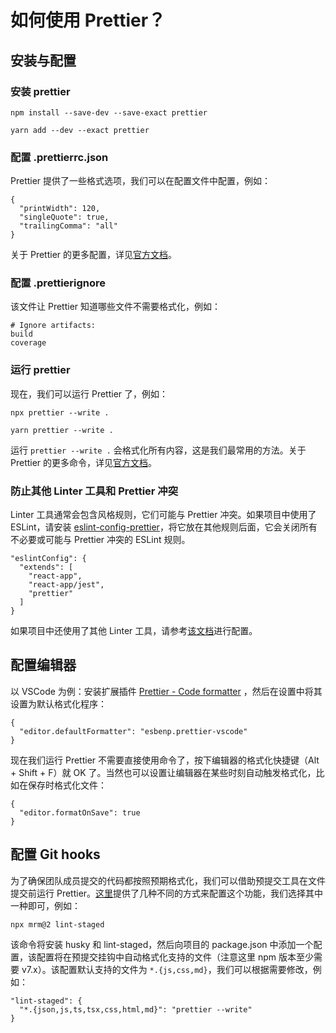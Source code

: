# 如何使用 Prettier？

## 安装与配置

### 安装 prettier

<CodeGroup>
  <CodeGroupItem title="npm">

```bash:no-line-numbers
npm install --save-dev --save-exact prettier
```

  </CodeGroupItem>

  <CodeGroupItem title="yarn">

```bash:no-line-numbers
yarn add --dev --exact prettier
```

  </CodeGroupItem>
</CodeGroup>

### 配置 .prettierrc.json

Prettier 提供了一些格式选项，我们可以在配置文件中配置，例如：

```json:no-line-numbers
{
  "printWidth": 120,
  "singleQuote": true,
  "trailingComma": "all"
}
```

关于 Prettier 的更多配置，详见[官方文档](https://prettier.io/docs/en/options.html)。

### 配置 .prettierignore

该文件让 Prettier 知道哪些文件不需要格式化，例如：

```:no-line-numbers
# Ignore artifacts:
build
coverage
```

### 运行 prettier

现在，我们可以运行 Prettier 了，例如：

<CodeGroup>
  <CodeGroupItem title="npm">

```bash:no-line-numbers
npx prettier --write .
```

  </CodeGroupItem>

  <CodeGroupItem title="yarn">

```bash:no-line-numbers
yarn prettier --write .
```

  </CodeGroupItem>
</CodeGroup>

运行 `prettier --write .` 会格式化所有内容，这是我们最常用的方法。关于 Prettier 的更多命令，详见[官方文档](https://prettier.io/docs/en/cli.html)。

### 防止其他 Linter 工具和 Prettier 冲突

Linter 工具通常会包含风格规则，它们可能与 Prettier 冲突。如果项目中使用了 ESLint，请安装 [eslint-config-prettier](https://github.com/prettier/eslint-config-prettier#installation)，将它放在其他规则后面，它会关闭所有不必要或可能与 Prettier 冲突的 ESLint 规则。

```json:no-line-numbers
"eslintConfig": {
  "extends": [
    "react-app",
    "react-app/jest",
    "prettier"
  ]
}
```

如果项目中还使用了其他 Linter 工具，请参考[该文档](https://prettier.io/docs/en/integrating-with-linters.html)进行配置。

## 配置编辑器

以 VSCode 为例：安装扩展插件 [Prettier - Code formatter](https://marketplace.visualstudio.com/items?itemName=esbenp.prettier-vscode) ，然后在设置中将其设置为默认格式化程序：

```json:no-line-numbers
{
  "editor.defaultFormatter": "esbenp.prettier-vscode"
}
```

现在我们运行 Prettier 不需要直接使用命令了，按下编辑器的格式化快捷键（Alt + Shift + F）就 OK 了。当然也可以设置让编辑器在某些时刻自动触发格式化，比如在保存时格式化文件：

```json:no-line-numbers
{
  "editor.formatOnSave": true
}
```

## 配置 Git hooks

为了确保团队成员提交的代码都按照预期格式化，我们可以借助预提交工具在文件提交前运行 Prettier。[这里](https://prettier.io/docs/en/precommit.html)提供了几种不同的方式来配置这个功能，我们选择其中一种即可，例如：

```bash:no-line-numbers
npx mrm@2 lint-staged
```

该命令将安装 husky 和 lint-staged，然后向项目的 package.json 中添加一个配置，该配置将在预提交挂钩中自动格式化支持的文件（注意这里 npm 版本至少需要 v7.x）。该配置默认支持的文件为 `*.{js,css,md}`，我们可以根据需要修改，例如：

```json:no-line-numbers
"lint-staged": {
  "*.{json,js,ts,tsx,css,html,md}": "prettier --write"
}
```